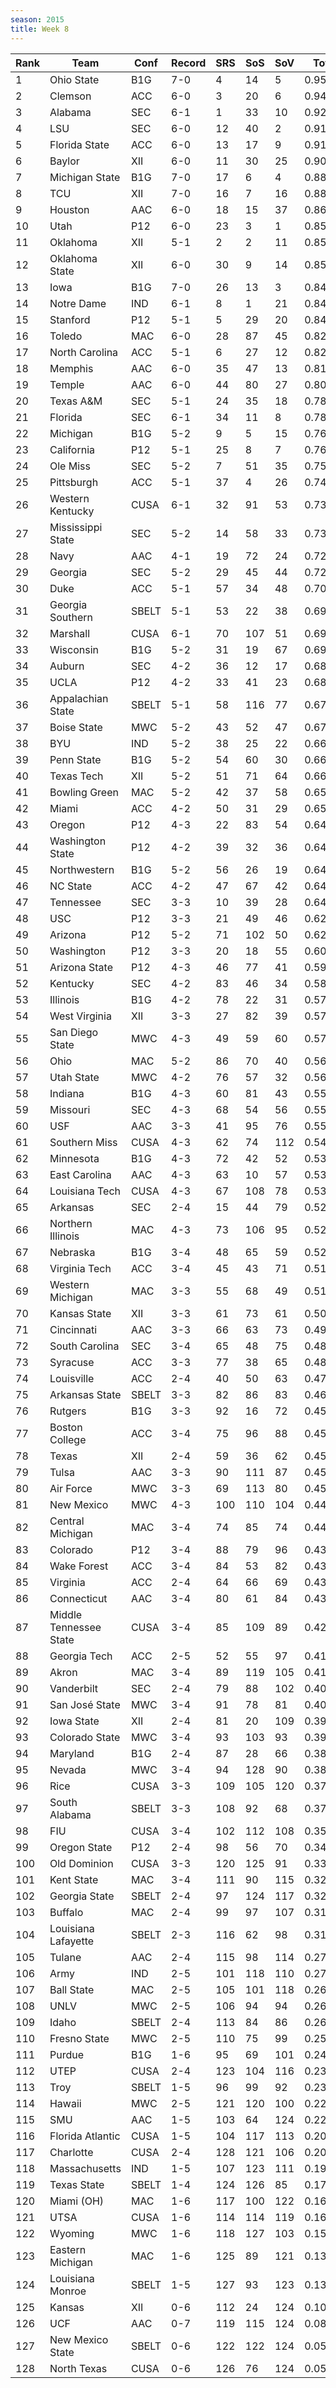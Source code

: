 ```yaml
---
season: 2015
title: Week 8
---
```

<table class="display"><thead><tr><th>Rank</th><th>Team</th><th>Conf</th><th>Record</th><th>SRS</th><th>SoS</th><th>SoV</th><th>Total</th></tr></thead><tbody>
<tr><td>1</td><td>Ohio State</td><td>B1G</td><td>7-0</td><td>4</td><td>14</td><td>5</td><td>0.95611</td></tr>
<tr><td>2</td><td>Clemson</td><td>ACC</td><td>6-0</td><td>3</td><td>20</td><td>6</td><td>0.94735</td></tr>
<tr><td>3</td><td>Alabama</td><td>SEC</td><td>6-1</td><td>1</td><td>33</td><td>10</td><td>0.92143</td></tr>
<tr><td>4</td><td>LSU</td><td>SEC</td><td>6-0</td><td>12</td><td>40</td><td>2</td><td>0.91784</td></tr>
<tr><td>5</td><td>Florida State</td><td>ACC</td><td>6-0</td><td>13</td><td>17</td><td>9</td><td>0.91532</td></tr>
<tr><td>6</td><td>Baylor</td><td>XII</td><td>6-0</td><td>11</td><td>30</td><td>25</td><td>0.90013</td></tr>
<tr><td>7</td><td>Michigan State</td><td>B1G</td><td>7-0</td><td>17</td><td>6</td><td>4</td><td>0.88539</td></tr>
<tr><td>8</td><td>TCU</td><td>XII</td><td>7-0</td><td>16</td><td>7</td><td>16</td><td>0.88009</td></tr>
<tr><td>9</td><td>Houston</td><td>AAC</td><td>6-0</td><td>18</td><td>15</td><td>37</td><td>0.86269</td></tr>
<tr><td>10</td><td>Utah</td><td>P12</td><td>6-0</td><td>23</td><td>3</td><td>1</td><td>0.85419</td></tr>
<tr><td>11</td><td>Oklahoma</td><td>XII</td><td>5-1</td><td>2</td><td>2</td><td>11</td><td>0.85378</td></tr>
<tr><td>12</td><td>Oklahoma State</td><td>XII</td><td>6-0</td><td>30</td><td>9</td><td>14</td><td>0.85133</td></tr>
<tr><td>13</td><td>Iowa</td><td>B1G</td><td>7-0</td><td>26</td><td>13</td><td>3</td><td>0.84943</td></tr>
<tr><td>14</td><td>Notre Dame</td><td>IND</td><td>6-1</td><td>8</td><td>1</td><td>21</td><td>0.84491</td></tr>
<tr><td>15</td><td>Stanford</td><td>P12</td><td>5-1</td><td>5</td><td>29</td><td>20</td><td>0.84110</td></tr>
<tr><td>16</td><td>Toledo</td><td>MAC</td><td>6-0</td><td>28</td><td>87</td><td>45</td><td>0.82974</td></tr>
<tr><td>17</td><td>North Carolina</td><td>ACC</td><td>5-1</td><td>6</td><td>27</td><td>12</td><td>0.82237</td></tr>
<tr><td>18</td><td>Memphis</td><td>AAC</td><td>6-0</td><td>35</td><td>47</td><td>13</td><td>0.81696</td></tr>
<tr><td>19</td><td>Temple</td><td>AAC</td><td>6-0</td><td>44</td><td>80</td><td>27</td><td>0.80833</td></tr>
<tr><td>20</td><td>Texas A&M</td><td>SEC</td><td>5-1</td><td>24</td><td>35</td><td>18</td><td>0.78765</td></tr>
<tr><td>21</td><td>Florida</td><td>SEC</td><td>6-1</td><td>34</td><td>11</td><td>8</td><td>0.78569</td></tr>
<tr><td>22</td><td>Michigan</td><td>B1G</td><td>5-2</td><td>9</td><td>5</td><td>15</td><td>0.76482</td></tr>
<tr><td>23</td><td>California</td><td>P12</td><td>5-1</td><td>25</td><td>8</td><td>7</td><td>0.76464</td></tr>
<tr><td>24</td><td>Ole Miss</td><td>SEC</td><td>5-2</td><td>7</td><td>51</td><td>35</td><td>0.75842</td></tr>
<tr><td>25</td><td>Pittsburgh</td><td>ACC</td><td>5-1</td><td>37</td><td>4</td><td>26</td><td>0.74920</td></tr>
<tr><td>26</td><td>Western Kentucky</td><td>CUSA</td><td>6-1</td><td>32</td><td>91</td><td>53</td><td>0.73882</td></tr>
<tr><td>27</td><td>Mississippi State</td><td>SEC</td><td>5-2</td><td>14</td><td>58</td><td>33</td><td>0.73429</td></tr>
<tr><td>28</td><td>Navy</td><td>AAC</td><td>4-1</td><td>19</td><td>72</td><td>24</td><td>0.72748</td></tr>
<tr><td>29</td><td>Georgia</td><td>SEC</td><td>5-2</td><td>29</td><td>45</td><td>44</td><td>0.72049</td></tr>
<tr><td>30</td><td>Duke</td><td>ACC</td><td>5-1</td><td>57</td><td>34</td><td>48</td><td>0.70423</td></tr>
<tr><td>31</td><td>Georgia Southern</td><td>SBELT</td><td>5-1</td><td>53</td><td>22</td><td>38</td><td>0.69483</td></tr>
<tr><td>32</td><td>Marshall</td><td>CUSA</td><td>6-1</td><td>70</td><td>107</td><td>51</td><td>0.69222</td></tr>
<tr><td>33</td><td>Wisconsin</td><td>B1G</td><td>5-2</td><td>31</td><td>19</td><td>67</td><td>0.69167</td></tr>
<tr><td>34</td><td>Auburn</td><td>SEC</td><td>4-2</td><td>36</td><td>12</td><td>17</td><td>0.68600</td></tr>
<tr><td>35</td><td>UCLA</td><td>P12</td><td>4-2</td><td>33</td><td>41</td><td>23</td><td>0.68157</td></tr>
<tr><td>36</td><td>Appalachian State</td><td>SBELT</td><td>5-1</td><td>58</td><td>116</td><td>77</td><td>0.67326</td></tr>
<tr><td>37</td><td>Boise State</td><td>MWC</td><td>5-2</td><td>43</td><td>52</td><td>47</td><td>0.67051</td></tr>
<tr><td>38</td><td>BYU</td><td>IND</td><td>5-2</td><td>38</td><td>25</td><td>22</td><td>0.66987</td></tr>
<tr><td>39</td><td>Penn State</td><td>B1G</td><td>5-2</td><td>54</td><td>60</td><td>30</td><td>0.66658</td></tr>
<tr><td>40</td><td>Texas Tech</td><td>XII</td><td>5-2</td><td>51</td><td>71</td><td>64</td><td>0.66138</td></tr>
<tr><td>41</td><td>Bowling Green</td><td>MAC</td><td>5-2</td><td>42</td><td>37</td><td>58</td><td>0.65894</td></tr>
<tr><td>42</td><td>Miami</td><td>ACC</td><td>4-2</td><td>50</td><td>31</td><td>29</td><td>0.65308</td></tr>
<tr><td>43</td><td>Oregon</td><td>P12</td><td>4-3</td><td>22</td><td>83</td><td>54</td><td>0.64506</td></tr>
<tr><td>44</td><td>Washington State</td><td>P12</td><td>4-2</td><td>39</td><td>32</td><td>36</td><td>0.64499</td></tr>
<tr><td>45</td><td>Northwestern</td><td>B1G</td><td>5-2</td><td>56</td><td>26</td><td>19</td><td>0.64485</td></tr>
<tr><td>46</td><td>NC State</td><td>ACC</td><td>4-2</td><td>47</td><td>67</td><td>42</td><td>0.64192</td></tr>
<tr><td>47</td><td>Tennessee</td><td>SEC</td><td>3-3</td><td>10</td><td>39</td><td>28</td><td>0.64175</td></tr>
<tr><td>48</td><td>USC</td><td>P12</td><td>3-3</td><td>21</td><td>49</td><td>46</td><td>0.62885</td></tr>
<tr><td>49</td><td>Arizona</td><td>P12</td><td>5-2</td><td>71</td><td>102</td><td>50</td><td>0.62642</td></tr>
<tr><td>50</td><td>Washington</td><td>P12</td><td>3-3</td><td>20</td><td>18</td><td>55</td><td>0.60045</td></tr>
<tr><td>51</td><td>Arizona State</td><td>P12</td><td>4-3</td><td>46</td><td>77</td><td>41</td><td>0.59884</td></tr>
<tr><td>52</td><td>Kentucky</td><td>SEC</td><td>4-2</td><td>83</td><td>46</td><td>34</td><td>0.58019</td></tr>
<tr><td>53</td><td>Illinois</td><td>B1G</td><td>4-2</td><td>78</td><td>22</td><td>31</td><td>0.57799</td></tr>
<tr><td>54</td><td>West Virginia</td><td>XII</td><td>3-3</td><td>27</td><td>82</td><td>39</td><td>0.57648</td></tr>
<tr><td>55</td><td>San Diego State</td><td>MWC</td><td>4-3</td><td>49</td><td>59</td><td>60</td><td>0.57444</td></tr>
<tr><td>56</td><td>Ohio</td><td>MAC</td><td>5-2</td><td>86</td><td>70</td><td>40</td><td>0.56842</td></tr>
<tr><td>57</td><td>Utah State</td><td>MWC</td><td>4-2</td><td>76</td><td>57</td><td>32</td><td>0.56660</td></tr>
<tr><td>58</td><td>Indiana</td><td>B1G</td><td>4-3</td><td>60</td><td>81</td><td>43</td><td>0.55508</td></tr>
<tr><td>59</td><td>Missouri</td><td>SEC</td><td>4-3</td><td>68</td><td>54</td><td>56</td><td>0.55263</td></tr>
<tr><td>60</td><td>USF</td><td>AAC</td><td>3-3</td><td>41</td><td>95</td><td>76</td><td>0.55192</td></tr>
<tr><td>61</td><td>Southern Miss</td><td>CUSA</td><td>4-3</td><td>62</td><td>74</td><td>112</td><td>0.54314</td></tr>
<tr><td>62</td><td>Minnesota</td><td>B1G</td><td>4-3</td><td>72</td><td>42</td><td>52</td><td>0.53745</td></tr>
<tr><td>63</td><td>East Carolina</td><td>AAC</td><td>4-3</td><td>63</td><td>10</td><td>57</td><td>0.53526</td></tr>
<tr><td>64</td><td>Louisiana Tech</td><td>CUSA</td><td>4-3</td><td>67</td><td>108</td><td>78</td><td>0.53038</td></tr>
<tr><td>65</td><td>Arkansas</td><td>SEC</td><td>2-4</td><td>15</td><td>44</td><td>79</td><td>0.52342</td></tr>
<tr><td>66</td><td>Northern Illinois</td><td>MAC</td><td>4-3</td><td>73</td><td>106</td><td>95</td><td>0.52227</td></tr>
<tr><td>67</td><td>Nebraska</td><td>B1G</td><td>3-4</td><td>48</td><td>65</td><td>59</td><td>0.52016</td></tr>
<tr><td>68</td><td>Virginia Tech</td><td>ACC</td><td>3-4</td><td>45</td><td>43</td><td>71</td><td>0.51833</td></tr>
<tr><td>69</td><td>Western Michigan</td><td>MAC</td><td>3-3</td><td>55</td><td>68</td><td>49</td><td>0.51592</td></tr>
<tr><td>70</td><td>Kansas State</td><td>XII</td><td>3-3</td><td>61</td><td>73</td><td>61</td><td>0.50962</td></tr>
<tr><td>71</td><td>Cincinnati</td><td>AAC</td><td>3-3</td><td>66</td><td>63</td><td>73</td><td>0.49827</td></tr>
<tr><td>72</td><td>South Carolina</td><td>SEC</td><td>3-4</td><td>65</td><td>48</td><td>75</td><td>0.48871</td></tr>
<tr><td>73</td><td>Syracuse</td><td>ACC</td><td>3-3</td><td>77</td><td>38</td><td>65</td><td>0.48864</td></tr>
<tr><td>74</td><td>Louisville</td><td>ACC</td><td>2-4</td><td>40</td><td>50</td><td>63</td><td>0.47265</td></tr>
<tr><td>75</td><td>Arkansas State</td><td>SBELT</td><td>3-3</td><td>82</td><td>86</td><td>83</td><td>0.46730</td></tr>
<tr><td>76</td><td>Rutgers</td><td>B1G</td><td>3-3</td><td>92</td><td>16</td><td>72</td><td>0.45815</td></tr>
<tr><td>77</td><td>Boston College</td><td>ACC</td><td>3-4</td><td>75</td><td>96</td><td>88</td><td>0.45800</td></tr>
<tr><td>78</td><td>Texas</td><td>XII</td><td>2-4</td><td>59</td><td>36</td><td>62</td><td>0.45339</td></tr>
<tr><td>79</td><td>Tulsa</td><td>AAC</td><td>3-3</td><td>90</td><td>111</td><td>87</td><td>0.45165</td></tr>
<tr><td>80</td><td>Air Force</td><td>MWC</td><td>3-3</td><td>69</td><td>113</td><td>80</td><td>0.45019</td></tr>
<tr><td>81</td><td>New Mexico</td><td>MWC</td><td>4-3</td><td>100</td><td>110</td><td>104</td><td>0.44948</td></tr>
<tr><td>82</td><td>Central Michigan</td><td>MAC</td><td>3-4</td><td>74</td><td>85</td><td>74</td><td>0.44224</td></tr>
<tr><td>83</td><td>Colorado</td><td>P12</td><td>3-4</td><td>88</td><td>79</td><td>96</td><td>0.43296</td></tr>
<tr><td>84</td><td>Wake Forest</td><td>ACC</td><td>3-4</td><td>84</td><td>53</td><td>82</td><td>0.43204</td></tr>
<tr><td>85</td><td>Virginia</td><td>ACC</td><td>2-4</td><td>64</td><td>66</td><td>69</td><td>0.43100</td></tr>
<tr><td>86</td><td>Connecticut</td><td>AAC</td><td>3-4</td><td>80</td><td>61</td><td>84</td><td>0.43069</td></tr>
<tr><td>87</td><td>Middle Tennessee State</td><td>CUSA</td><td>3-4</td><td>85</td><td>109</td><td>89</td><td>0.42241</td></tr>
<tr><td>88</td><td>Georgia Tech</td><td>ACC</td><td>2-5</td><td>52</td><td>55</td><td>97</td><td>0.41560</td></tr>
<tr><td>89</td><td>Akron</td><td>MAC</td><td>3-4</td><td>89</td><td>119</td><td>105</td><td>0.41539</td></tr>
<tr><td>90</td><td>Vanderbilt</td><td>SEC</td><td>2-4</td><td>79</td><td>88</td><td>102</td><td>0.40152</td></tr>
<tr><td>91</td><td>San José State</td><td>MWC</td><td>3-4</td><td>91</td><td>78</td><td>81</td><td>0.40001</td></tr>
<tr><td>92</td><td>Iowa State</td><td>XII</td><td>2-4</td><td>81</td><td>20</td><td>109</td><td>0.39131</td></tr>
<tr><td>93</td><td>Colorado State</td><td>MWC</td><td>3-4</td><td>93</td><td>103</td><td>93</td><td>0.39084</td></tr>
<tr><td>94</td><td>Maryland</td><td>B1G</td><td>2-4</td><td>87</td><td>28</td><td>66</td><td>0.38872</td></tr>
<tr><td>95</td><td>Nevada</td><td>MWC</td><td>3-4</td><td>94</td><td>128</td><td>90</td><td>0.38392</td></tr>
<tr><td>96</td><td>Rice</td><td>CUSA</td><td>3-3</td><td>109</td><td>105</td><td>120</td><td>0.37440</td></tr>
<tr><td>97</td><td>South Alabama</td><td>SBELT</td><td>3-3</td><td>108</td><td>92</td><td>68</td><td>0.37246</td></tr>
<tr><td>98</td><td>FIU</td><td>CUSA</td><td>3-4</td><td>102</td><td>112</td><td>108</td><td>0.35883</td></tr>
<tr><td>99</td><td>Oregon State</td><td>P12</td><td>2-4</td><td>98</td><td>56</td><td>70</td><td>0.34253</td></tr>
<tr><td>100</td><td>Old Dominion</td><td>CUSA</td><td>3-3</td><td>120</td><td>125</td><td>91</td><td>0.33872</td></tr>
<tr><td>101</td><td>Kent State</td><td>MAC</td><td>3-4</td><td>111</td><td>90</td><td>115</td><td>0.32626</td></tr>
<tr><td>102</td><td>Georgia State</td><td>SBELT</td><td>2-4</td><td>97</td><td>124</td><td>117</td><td>0.32010</td></tr>
<tr><td>103</td><td>Buffalo</td><td>MAC</td><td>2-4</td><td>99</td><td>97</td><td>107</td><td>0.31652</td></tr>
<tr><td>104</td><td>Louisiana Lafayette</td><td>SBELT</td><td>2-3</td><td>116</td><td>62</td><td>98</td><td>0.31358</td></tr>
<tr><td>105</td><td>Tulane</td><td>AAC</td><td>2-4</td><td>115</td><td>98</td><td>114</td><td>0.27579</td></tr>
<tr><td>106</td><td>Army</td><td>IND</td><td>2-5</td><td>101</td><td>118</td><td>110</td><td>0.27181</td></tr>
<tr><td>107</td><td>Ball State</td><td>MAC</td><td>2-5</td><td>105</td><td>101</td><td>118</td><td>0.26821</td></tr>
<tr><td>108</td><td>UNLV</td><td>MWC</td><td>2-5</td><td>106</td><td>94</td><td>94</td><td>0.26564</td></tr>
<tr><td>109</td><td>Idaho</td><td>SBELT</td><td>2-4</td><td>113</td><td>84</td><td>86</td><td>0.26008</td></tr>
<tr><td>110</td><td>Fresno State</td><td>MWC</td><td>2-5</td><td>110</td><td>75</td><td>99</td><td>0.25489</td></tr>
<tr><td>111</td><td>Purdue</td><td>B1G</td><td>1-6</td><td>95</td><td>69</td><td>101</td><td>0.24290</td></tr>
<tr><td>112</td><td>UTEP</td><td>CUSA</td><td>2-4</td><td>123</td><td>104</td><td>116</td><td>0.23697</td></tr>
<tr><td>113</td><td>Troy</td><td>SBELT</td><td>1-5</td><td>96</td><td>99</td><td>92</td><td>0.23201</td></tr>
<tr><td>114</td><td>Hawaii</td><td>MWC</td><td>2-5</td><td>121</td><td>120</td><td>100</td><td>0.22798</td></tr>
<tr><td>115</td><td>SMU</td><td>AAC</td><td>1-5</td><td>103</td><td>64</td><td>124</td><td>0.22391</td></tr>
<tr><td>116</td><td>Florida Atlantic</td><td>CUSA</td><td>1-5</td><td>104</td><td>117</td><td>113</td><td>0.20982</td></tr>
<tr><td>117</td><td>Charlotte</td><td>CUSA</td><td>2-4</td><td>128</td><td>121</td><td>106</td><td>0.20892</td></tr>
<tr><td>118</td><td>Massachusetts</td><td>IND</td><td>1-5</td><td>107</td><td>123</td><td>111</td><td>0.19892</td></tr>
<tr><td>119</td><td>Texas State</td><td>SBELT</td><td>1-4</td><td>124</td><td>126</td><td>85</td><td>0.17306</td></tr>
<tr><td>120</td><td>Miami (OH)</td><td>MAC</td><td>1-6</td><td>117</td><td>100</td><td>122</td><td>0.16790</td></tr>
<tr><td>121</td><td>UTSA</td><td>CUSA</td><td>1-6</td><td>114</td><td>114</td><td>119</td><td>0.16540</td></tr>
<tr><td>122</td><td>Wyoming</td><td>MWC</td><td>1-6</td><td>118</td><td>127</td><td>103</td><td>0.15569</td></tr>
<tr><td>123</td><td>Eastern Michigan</td><td>MAC</td><td>1-6</td><td>125</td><td>89</td><td>121</td><td>0.13727</td></tr>
<tr><td>124</td><td>Louisiana Monroe</td><td>SBELT</td><td>1-5</td><td>127</td><td>93</td><td>123</td><td>0.13433</td></tr>
<tr><td>125</td><td>Kansas</td><td>XII</td><td>0-6</td><td>112</td><td>24</td><td>124</td><td>0.10535</td></tr>
<tr><td>126</td><td>UCF</td><td>AAC</td><td>0-7</td><td>119</td><td>115</td><td>124</td><td>0.08880</td></tr>
<tr><td>127</td><td>New Mexico State</td><td>SBELT</td><td>0-6</td><td>122</td><td>122</td><td>124</td><td>0.05461</td></tr>
<tr><td>128</td><td>North Texas</td><td>CUSA</td><td>0-6</td><td>126</td><td>76</td><td>124</td><td>0.05238</td></tr>
</tbody></table>
